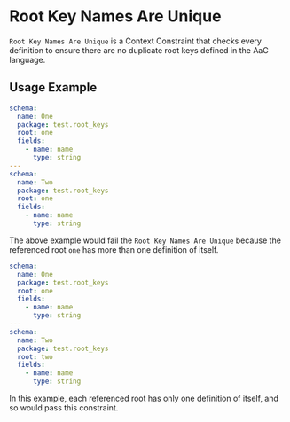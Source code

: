 # Root Key Names Are Unique
`Root Key Names Are Unique` is a Context Constraint that checks every definition to ensure there are no duplicate root keys defined in the AaC language.


## Usage Example
```yaml
schema:
  name: One
  package: test.root_keys
  root: one
  fields:
    - name: name
      type: string
---
schema:
  name: Two
  package: test.root_keys
  root: one
  fields:
    - name: name
      type: string
```
The above example would fail the `Root Key Names Are Unique` because the referenced root `one` has more than one definition of itself.


```yaml
schema:
  name: One
  package: test.root_keys
  root: one
  fields:
    - name: name
      type: string
---
schema:
  name: Two
  package: test.root_keys
  root: two
  fields:
    - name: name
      type: string
```
In this example, each referenced root has only one definition of itself, and so would pass this constraint.